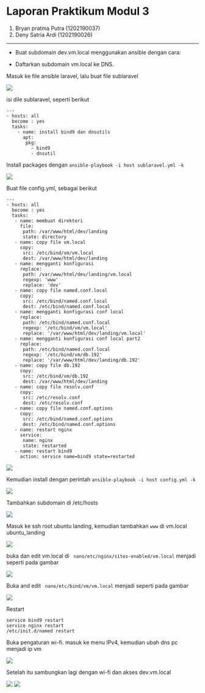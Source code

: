 # Laporan Praktikum Modul 3

1. Bryan pratma Putra (1202190037)
2. Deny Satria Ardi (1202190026)

------
- Buat subdomain dev.vm.local menggunakan ansible dengan cara:
 
- Daftarkan subdomain vm.local ke DNS.

Masuk ke file ansible laravel, lalu buat file sublaravel

![](Assets/1/cek-lxc.png)

isi dile sublaravel, seperti berikut 
```
---
- hosts: all
  become : yes
  tasks:
    - name: install bind9 dan dnsutils
      apt:
       pkg:
         - bind9
         - dnsutil
```

Install packages dengan  ``ansible-playbook -i host sublaravel.yml -k``

![](Assets/1/cek-lxc.png)

Buat file config.yml, sebagai berikut

```
---
- hosts: all
  become : yes
  tasks:
   - name: membuat direktori
     file:
      path: /var/www/html/dev/landing
      state: directory
   - name: copy file vm.local
     copy:
      src: /etc/bind/vm/vm.local
      dest: /var/www/html/dev/landing
   - name: mengganti konfigurasi
     replace:
      path: /var/www/html/dev/landing/vm.local
      regexp: 'www'
      replace: 'dev'
   - name: copy file named.conf.local
     copy:
      src: /etc/bind/named.conf.local
      dest: /etc/bind/named.conf.local
   - name: mengganti konfigurasi conf local
     replace:
      path: /etc/bind/named.conf.local
      regexp: '/etc/bind/vm/vm.local'
      replace: '/var/www/html/dev/landing/vm.local'
   - name: mengganti konfigurasi conf local part2
     replace:
      path: /etc/bind/named.conf.local
      regexp: '/etc/bind/vm/db.192'
      replace: '/var/www/html/dev/landing/db.192'
   - name: copy file db.192
     copy:
      src: /etc/bind/vm/db.192
      dest: /var/www/html/dev/landing
   - name: copy file resolv.conf
     copy:
      src: /etc/resolv.conf
      dest: /etc/resolv.conf
   - name: copy file named.conf.options
     copy:
      src: /etc/bind/named.conf.options
      dest: /etc/bind/named.conf.options
   - name: restart nginx
     service:
      name: nginx
      state: restarted
   - name: restart bind9
     action: service name=bind9 state=restarted

```
     
![](Assets/1/cek-lxc.png)

Kemudian install dengan perintah ``ansible-playbook -i host config.yml -k``

![](Assets/1/cek-lxc.png)

Tambahkan subdomain di /etc/hosts

![](Assets/1/cek-lxc.png)

Masuk ke ssh root ubuntu landing, kemudian tambahkan ``www`` di vm.local ubuntu_landing

![](Assets/1/cek-lxc.png)

buka dan edit vm.local di `` nano/etc/nginx/sites-enabled/vm.local`` menjadi seperti pada gambar

![](Assets/1/cek-lxc.png)

Buka and edit `` nano/etc/bind/vm/vm.local`` menjadi seperti pada gambar

![](Assets/1/cek-lxc.png)

Restart

```
service bind9 restart
service nginx restart
/etc/init.d/named restart
```
Buka pengaturan wi-fi. masuk ke menu IPv4, kemudian ubah dns pc menjadi ip vm

![](Assets/1/cek-lxc.png)

Setelah itu sambungkan lagi dengan wi-fi dan akses dev.vm.local

![](Assets/1/cek-lxc.png)
![](Assets/1/cek-lxc.png)

     
